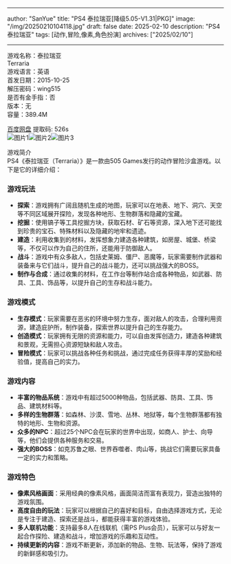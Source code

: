 
---
author: "SanYue"
title: "PS4 泰拉瑞亚[降级5.05-V1.31|PKG]"
image: "/img/20250210104118.jpg"
draft: false
date: 2025-02-10
description: "PS4 泰拉瑞亚"
tags: [动作,冒险,像素,角色扮演]
archives: ["2025/02/10"]

---

游戏名称：泰拉瑞亚   
Terraria     
游戏语言：英语  
首发日期：2015-10-25  
解压密码：wing515  
是否有金手指：否  
版本：无   
容量：389.4M

[百度网盘](https://pan.baidu.com/s/1Ul-3clnquF_mLx3pgDObOA) 提取码: 526s  
![图片1](/img/267379.jpg)![图片2](/img/ea9d9a.jpg)![图片3](/img/5a5d49.jpg)  

游戏简介  
PS4《泰拉瑞亚（Terraria）》是一款由505 Games发行的动作冒险沙盒游戏。以下是它的详细介绍：

### 游戏玩法
- **探索**：游戏拥有广阔且随机生成的地图，玩家可以在地表、地下、洞穴、天空等不同区域展开探险，发现各种地形、生物群落和隐藏的宝藏。
- **挖掘**：使用镐子等工具挖掘方块，获取石材、矿石等资源，深入地下还可能找到珍贵的宝石、特殊材料以及隐藏的地牢和遗迹。
- **建造**：利用收集到的材料，发挥想象力建造各种建筑，如房屋、城堡、桥梁等，不仅可以作为自己的住所，还能用于防御敌人。
- **战斗**：游戏中有众多敌人，包括史莱姆、僵尸、恶魔等，玩家需要制作武器和装备来与它们战斗，提升自己的战斗能力，还可以挑战强大的BOSS。
- **制作与合成**：通过收集的材料，在工作台等制作站合成各种物品，如武器、防具、工具、饰品等，以提升自己的生存和战斗能力。

### 游戏模式
- **生存模式**：玩家需要在恶劣的环境中努力生存，面对敌人的攻击，合理利用资源，建造庇护所，制作装备，探索世界以提升自己的生存能力。
- **创造模式**：玩家拥有无限的资源和能力，可以自由发挥创造力，建造各种建筑和景观，无需担心资源短缺和敌人攻击。
- **冒险模式**：玩家可以挑战各种任务和挑战，通过完成任务获得丰厚的奖励和经验值，提高自己的实力。

### 游戏内容
- **丰富的物品系统**：游戏中有超过5000种物品，包括武器、防具、工具、饰品、建筑材料等。
- **多样的生物群落**：如森林、沙漠、雪地、丛林、地狱等，每个生物群落都有独特的地形、生物和资源。
- **众多的NPC**：超过25个NPC会在玩家的世界中出现，如商人、护士、向导等，他们会提供各种服务和交易。
- **强大的BOSS**：如克苏鲁之眼、世界吞噬者、肉山等，挑战它们需要玩家具备一定的实力和策略。

### 游戏特色
- **像素风格画面**：采用经典的像素风格，画面简洁而富有表现力，营造出独特的游戏氛围。
- **高度自由的玩法**：玩家可以根据自己的喜好和目标，自由选择游戏方式，无论是专注于建造、探索还是战斗，都能获得丰富的游戏体验。
- **多人联机功能**：支持最多8人在线联机（需PS Plus会员），玩家可以与好友一起合作探险、建造和战斗，增加游戏的乐趣和互动性。
- **持续更新的内容**：游戏不断更新，添加新的物品、生物、玩法等，保持了游戏的新鲜感和吸引力。
